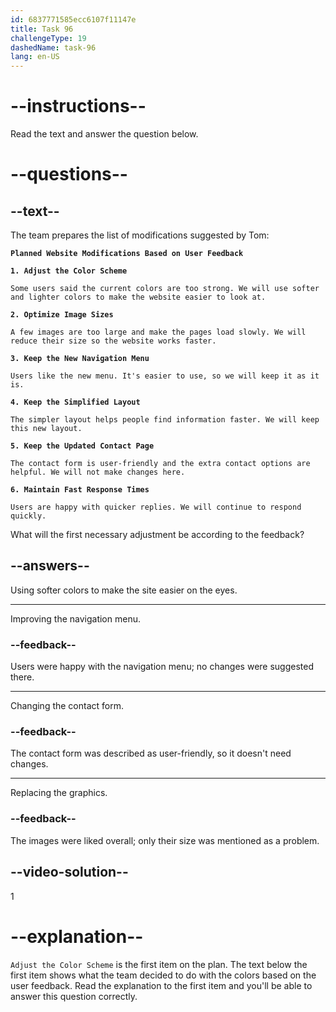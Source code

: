 ```yaml
---
id: 6837771585ecc6107f11147e
title: Task 96
challengeType: 19
dashedName: task-96
lang: en-US
---
```


<!-- READING -->

# --instructions--

Read the text and answer the question below.

# --questions--

## --text--

The team prepares the list of modifications suggested by Tom:

**`Planned Website Modifications Based on User Feedback`**

**`1. Adjust the Color Scheme`**

`Some users said the current colors are too strong. We will use softer and lighter colors to make the website easier to look at.`

**`2. Optimize Image Sizes`**

`A few images are too large and make the pages load slowly. We will reduce their size so the website works faster.`

**`3. Keep the New Navigation Menu`**

`Users like the new menu. It's easier to use, so we will keep it as it is.`

**`4. Keep the Simplified Layout`**

`The simpler layout helps people find information faster. We will keep this new layout.`

**`5. Keep the Updated Contact Page`**

`The contact form is user-friendly and the extra contact options are helpful. We will not make changes here.`

**`6. Maintain Fast Response Times`**

`Users are happy with quicker replies. We will continue to respond quickly.`

What will the first necessary adjustment be according to the feedback?

## --answers--

Using softer colors to make the site easier on the eyes.

---

Improving the navigation menu.

### --feedback--

Users were happy with the navigation menu; no changes were suggested there.

---

Changing the contact form.

### --feedback--

The contact form was described as user-friendly, so it doesn't need changes.

---

Replacing the graphics.

### --feedback--

The images were liked overall; only their size was mentioned as a problem.

## --video-solution--

1

# --explanation--

`Adjust the Color Scheme` is the first item on the plan. The text below the first item shows what the team decided to do with the colors based on the user feedback. Read the explanation to the first item and you'll be able to answer this question correctly.
